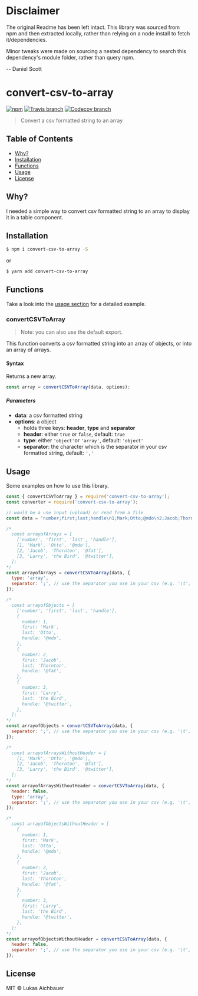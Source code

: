 # Disclaimer
The original Readme has been left intact. This library was sourced from npm and then extracted locally, rather than relying on a node install to fetch it/dependencies. 

Minor tweaks were made on sourcing a nested dependency to search this dependency's module folder, rather than query npm. 

-- Daniel Scott

# convert-csv-to-array

[![npm](https://img.shields.io/npm/v/convert-csv-to-array.svg?style=flat-square)](https://www.npmjs.com/package/convert-csv-to-array)
[![Travis branch](https://img.shields.io/travis/aichbauer/node-convert-csv-to-array/master.svg?style=flat-square)](https://travis-ci.org/aichbauer/node-convert-csv-to-array)
[![Codecov branch](https://img.shields.io/codecov/c/github/aichbauer/node-convert-csv-to-array/master.svg?style=flat-square)](https://codecov.io/gh/aichbauer/node-convert-csv-to-array)

> Convert a csv formatted string to an array

## Table of Contents

* [Why?](#why)
* [Installation](#installation)
* [Functions](#functions)
* [Usage](#usage)
* [License](#license)

## Why?

I needed a simple way to convert csv formatted string to an array to display it in a table component.

## Installation

```sh
$ npm i convert-csv-to-array -S
```

or

```sh
$ yarn add convert-csv-to-array
```

## Functions

Take a look into the [usage section](#usage) for a detailed example.

### convertCSVToArray

> Note: you can also use the default export.

This function converts a csv formatted string into an array of objects, or into an array of arrays.

#### Syntax

Returns a new array.

```js
const array = convertCSVToArray(data, options);
```

##### Parameters

* **data**: a csv formatted string
* **options**: a object
  * holds three keys: **header**, **type** and **separator**
  * **header**: either `true` or `false`, default: `true`
  * **type**: either `'object'`or `'array'`, default: `'object'`
  * **separator**: the character which is the separator in your csv formatted string, default: `','`

## Usage

Some examples on how to use this library.

```js
const { convertCSVToArray } = require('convert-csv-to-array');
const converter = require('convert-csv-to-array');

// would be a use input (upload) or read from a file
const data = 'number;first;last;handle\n1;Mark;Otto;@mdo\n2;Jacob;Thornton;@fat\n3;Larry;the Bird;@twitter\n';

/*
  const arrayofArrays = [
    ['number', 'first', 'last', 'handle'],
    [1, 'Mark', 'Otto', '@mdo'],
    [2, 'Jacob', 'Thornton', '@fat'],
    [3, 'Larry', 'the Bird', '@twitter'],
  ];
*/
const arrayofArrays = convertCSVToArray(data, {
  type: 'array',
  separator: ';', // use the separator you use in your csv (e.g. '\t', ',', ';' ...)
});

/*
  const arrayofObjects = [
    ['number', 'first', 'last', 'handle'],
    {
      number: 1,
      first: 'Mark',
      last: 'Otto',
      handle: '@mdo',
    },
    {
      number: 2,
      first: 'Jacob',
      last: 'Thornton',
      handle: '@fat',
    },
    {
      number: 3,
      first: 'Larry',
      last: 'the Bird',
      handle: '@twitter',
    },
  ];
*/
const arrayofObjects = convertCSVToArray(data, {
  separator: ';', // use the separator you use in your csv (e.g. '\t', ',', ';' ...)
});

/*
  const arrayofArraysWithoutHeader = [
    [1, 'Mark', 'Otto', '@mdo'],
    [2, 'Jacob', 'Thornton', '@fat'],
    [3, 'Larry', 'the Bird', '@twitter'],
  ];
*/
const arrayofArraysWithoutHeader = convertCSVToArray(data, {
  header: false,
  type: 'array',
  separator: ';', // use the separator you use in your csv (e.g. '\t', ',', ';' ...)
});

/*
  const arrayofObjectsWithoutHeader = [
    {
      number: 1,
      first: 'Mark',
      last: 'Otto',
      handle: '@mdo',
    },
    {
      number: 2,
      first: 'Jacob',
      last: 'Thornton',
      handle: '@fat',
    },
    {
      number: 3,
      first: 'Larry',
      last: 'the Bird',
      handle: '@twitter',
    },
  ];
*/
const arrayofObjectsWithoutHeader = convertCSVToArray(data, {
  header: false,
  separator: ';', // use the separator you use in your csv (e.g. '\t', ',', ';' ...)
});
```

## License

MIT © Lukas Aichbauer
